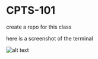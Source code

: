 # CPTS-101
create a repo for this class


here is a screenshot of the terminal

![alt text](image.png)